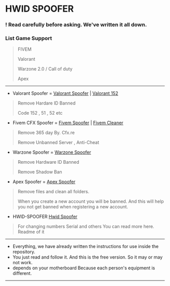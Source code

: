 # HWID SPOOFER

### ! Read carefully before asking. We've written it all down.

### List Game Support
> 
> FIVEM 
> 
> Valorant
>
> Warzone 2.0 / Call of duty
> 
> Apex 

---
 
 
 - Valorant Spoofer = [Valorant Spoofer](https://github.com/Fnoberz/Valorant-Spoofer) | [Valorant 152](https://github.com/Pridestike/Valorant-152)
 > 
 > Remove Hardare ID Banned 
 >
 > Code 152 , 51 , 52 etc

 - Fivem CFX Spoofer = [Fivem Spoofer](https://github.com/Fnoberz/Fivem-CFX-Spoofer) | [Fivem Cleaner](https://github.com/Fnoberz/Fivem-Cleaner)
 >
 > Remove 365 day By. Cfx.re
 >
 > Remove Unbanned Server , Anti-Cheat
 
 - Warzone Spoofer = [Warzone Spoofer](https://github.com/Fnoberz/COD-Spoofer)
 > 
 > Remove Hardware ID Banned 
 > 
 > Remove Shadow Ban 
 
 - Apex Spoofer = [Apex Spoofer](https://github.com/Slackes/Apex-Spoofer)
 >
 > Remove files and clean all folders.
 >
 > When you create a new account you will be banned. And this will help you not get banned when registering a new account.
 
 - HWID-SPOOFER [Hwid Spoofer](https://github.com/Fnoberz/HWID-Spoofer)
 
 > For changing numbers Serial and others You can read more here.
Readme of it

--- 


- Everything, we have already written the instructions for use inside the repository. 
- You just read and follow it. And this is the free version. So it may or may not work. 
- depends on your motherboard Because each person's equipment is different.


--- 
